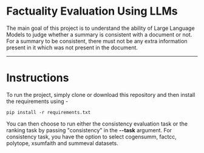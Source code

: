 # Factuality Evaluation Using LLMs

The main goal of this project is to understand the ability of Large Language Models to judge whether a summary is consistent with a document or not. For a summary to be consistent, there must not be any extra information present in it which was not present in the document.

---
# Instructions

To run the project, simply clone or download this repository and then install the requirements using - 

`pip install -r requirements.txt`

You can then choose to run either the consistency evaluation task or the ranking task by passing "consistency" in the **--task** argument.
For consistency task, you have the option to select cogensumm, factcc, polytope, xsumfaith and summeval datasets. 
